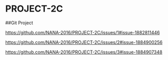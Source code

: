 # PROJECT-2C

 ##Git Project
 
https://github.com/NANA-2016/PROJECT-2C/issues/1#issue-1882811446
 
https://github.com/NANA-2016/PROJECT-2C/issues/2#issue-1884900256

https://github.com/NANA-2016/PROJECT-2C/issues/3#issue-1884907348
